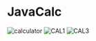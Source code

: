 

# JavaCalc
![calculator](https://github.com/WissalManseri/tp-karakallah/assets/135167709/e30c35b3-178a-4630-84e8-2c0b17bf010f)
![CAL1](https://github.com/WissalManseri/tp-karakallah/assets/135167709/0f500146-5481-4640-a0e3-b9ab00e9af93)
![CAL3](https://github.com/WissalManseri/tp-karakallah/assets/135167709/669650d3-74ee-4740-b437-14d556d7f4f1)
